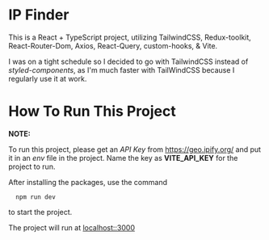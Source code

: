 # IP Finder

This is a React + TypeScript project, utilizing TailwindCSS, Redux-toolkit, React-Router-Dom, Axios, React-Query, custom-hooks, & Vite.

I was on a tight schedule so I decided to go with TailwindCSS instead of *styled-components*, as I'm much faster with TailWindCSS because I regularly use it at work.

# How To Run This Project

**NOTE:**

To run this project, please get an *API Key* from https://geo.ipify.org/ and put it in an *env* file in the project. 
Name the key as **VITE_API_KEY** for the project to run.

After installing the packages, use the command 
```
  npm run dev
```
to start the project. 

The project will run at [localhost::3000](http://localhost:3000/)